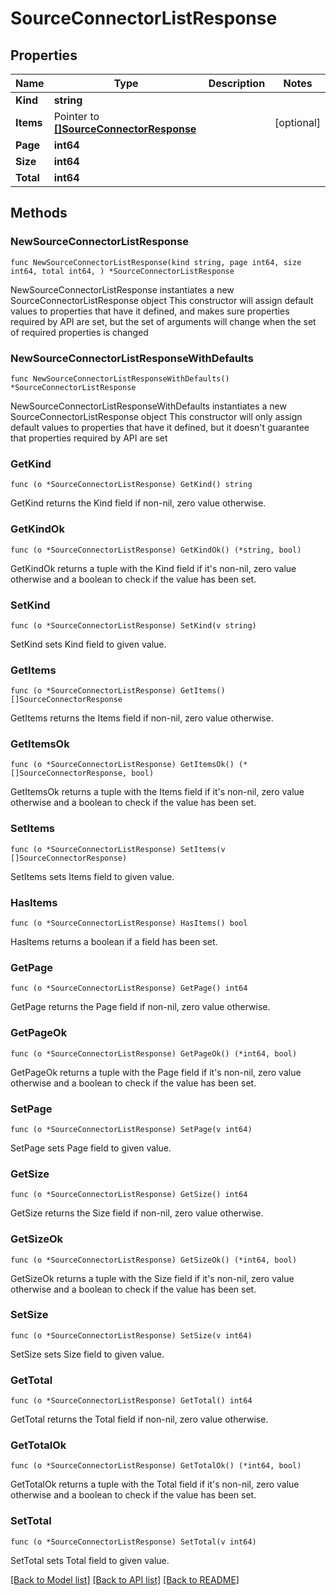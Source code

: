 # SourceConnectorListResponse

## Properties

Name | Type | Description | Notes
------------ | ------------- | ------------- | -------------
**Kind** | **string** |  | 
**Items** | Pointer to [**[]SourceConnectorResponse**](SourceConnectorResponse.md) |  | [optional] 
**Page** | **int64** |  | 
**Size** | **int64** |  | 
**Total** | **int64** |  | 

## Methods

### NewSourceConnectorListResponse

`func NewSourceConnectorListResponse(kind string, page int64, size int64, total int64, ) *SourceConnectorListResponse`

NewSourceConnectorListResponse instantiates a new SourceConnectorListResponse object
This constructor will assign default values to properties that have it defined,
and makes sure properties required by API are set, but the set of arguments
will change when the set of required properties is changed

### NewSourceConnectorListResponseWithDefaults

`func NewSourceConnectorListResponseWithDefaults() *SourceConnectorListResponse`

NewSourceConnectorListResponseWithDefaults instantiates a new SourceConnectorListResponse object
This constructor will only assign default values to properties that have it defined,
but it doesn't guarantee that properties required by API are set

### GetKind

`func (o *SourceConnectorListResponse) GetKind() string`

GetKind returns the Kind field if non-nil, zero value otherwise.

### GetKindOk

`func (o *SourceConnectorListResponse) GetKindOk() (*string, bool)`

GetKindOk returns a tuple with the Kind field if it's non-nil, zero value otherwise
and a boolean to check if the value has been set.

### SetKind

`func (o *SourceConnectorListResponse) SetKind(v string)`

SetKind sets Kind field to given value.


### GetItems

`func (o *SourceConnectorListResponse) GetItems() []SourceConnectorResponse`

GetItems returns the Items field if non-nil, zero value otherwise.

### GetItemsOk

`func (o *SourceConnectorListResponse) GetItemsOk() (*[]SourceConnectorResponse, bool)`

GetItemsOk returns a tuple with the Items field if it's non-nil, zero value otherwise
and a boolean to check if the value has been set.

### SetItems

`func (o *SourceConnectorListResponse) SetItems(v []SourceConnectorResponse)`

SetItems sets Items field to given value.

### HasItems

`func (o *SourceConnectorListResponse) HasItems() bool`

HasItems returns a boolean if a field has been set.

### GetPage

`func (o *SourceConnectorListResponse) GetPage() int64`

GetPage returns the Page field if non-nil, zero value otherwise.

### GetPageOk

`func (o *SourceConnectorListResponse) GetPageOk() (*int64, bool)`

GetPageOk returns a tuple with the Page field if it's non-nil, zero value otherwise
and a boolean to check if the value has been set.

### SetPage

`func (o *SourceConnectorListResponse) SetPage(v int64)`

SetPage sets Page field to given value.


### GetSize

`func (o *SourceConnectorListResponse) GetSize() int64`

GetSize returns the Size field if non-nil, zero value otherwise.

### GetSizeOk

`func (o *SourceConnectorListResponse) GetSizeOk() (*int64, bool)`

GetSizeOk returns a tuple with the Size field if it's non-nil, zero value otherwise
and a boolean to check if the value has been set.

### SetSize

`func (o *SourceConnectorListResponse) SetSize(v int64)`

SetSize sets Size field to given value.


### GetTotal

`func (o *SourceConnectorListResponse) GetTotal() int64`

GetTotal returns the Total field if non-nil, zero value otherwise.

### GetTotalOk

`func (o *SourceConnectorListResponse) GetTotalOk() (*int64, bool)`

GetTotalOk returns a tuple with the Total field if it's non-nil, zero value otherwise
and a boolean to check if the value has been set.

### SetTotal

`func (o *SourceConnectorListResponse) SetTotal(v int64)`

SetTotal sets Total field to given value.



[[Back to Model list]](../README.md#documentation-for-models) [[Back to API list]](../README.md#documentation-for-api-endpoints) [[Back to README]](../README.md)


